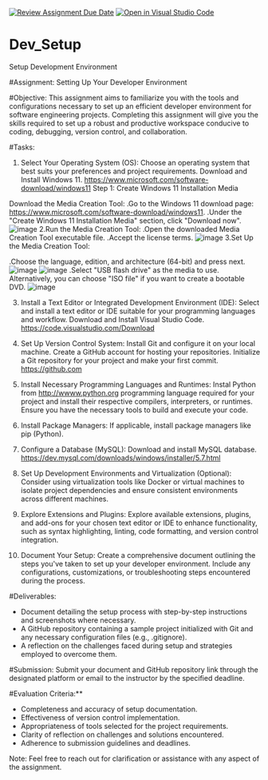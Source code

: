 [![Review Assignment Due Date](https://classroom.github.com/assets/deadline-readme-button-22041afd0340ce965d47ae6ef1cefeee28c7c493a6346c4f15d667ab976d596c.svg)](https://classroom.github.com/a/vbnbTt5m)
[![Open in Visual Studio Code](https://classroom.github.com/assets/open-in-vscode-2e0aaae1b6195c2367325f4f02e2d04e9abb55f0b24a779b69b11b9e10269abc.svg)](https://classroom.github.com/online_ide?assignment_repo_id=15281109&assignment_repo_type=AssignmentRepo)
# Dev_Setup
Setup Development Environment

#Assignment: Setting Up Your Developer Environment

#Objective:
This assignment aims to familiarize you with the tools and configurations necessary to set up an efficient developer environment for software engineering projects. Completing this assignment will give you the skills required to set up a robust and productive workspace conducive to coding, debugging, version control, and collaboration.

#Tasks:

1. Select Your Operating System (OS):
   Choose an operating system that best suits your preferences and project requirements. Download and Install Windows 11. https://www.microsoft.com/software-download/windows11
   Step 1: Create Windows 11 Installation Media

Download the Media Creation Tool:
.Go to the Windows 11 download page: https://www.microsoft.com/software-download/windows11.
.Under the "Create Windows 11 Installation Media" section, click "Download now".
![image](https://github.com/Powerlearnproject/se-assignment-1-setting-up-your-developer-environment-phenacy/assets/146988414/3784d74a-fc39-48bb-9b6a-89b2989ffae3)
2.Run the Media Creation Tool:
.Open the downloaded Media Creation Tool executable file.
.Accept the license terms.
![image](https://github.com/Powerlearnproject/se-assignment-1-setting-up-your-developer-environment-phenacy/assets/146988414/946ac4ef-4568-4954-8aeb-59c0c3e16766)
3.Set Up the Media Creation Tool:

.Choose the language, edition, and architecture (64-bit) and press next.
![image](https://github.com/Powerlearnproject/se-assignment-1-setting-up-your-developer-environment-phenacy/assets/146988414/786024c6-9327-4040-bf6a-b3f0c95fbf5c)
![image](https://github.com/Powerlearnproject/se-assignment-1-setting-up-your-developer-environment-phenacy/assets/146988414/8d7757ce-ae28-46f4-aa7c-7b687efe02b1)
.Select "USB flash drive" as the media to use. Alternatively, you can choose "ISO file" if you want to create a bootable DVD.
![image](https://github.com/Powerlearnproject/se-assignment-1-setting-up-your-developer-environment-phenacy/assets/146988414/e621a00a-634d-4853-87b6-543aed7e73b1)




3. Install a Text Editor or Integrated Development Environment (IDE):
   Select and install a text editor or IDE suitable for your programming languages and workflow. Download and Install Visual Studio Code. https://code.visualstudio.com/Download
4. Set Up Version Control System:
   Install Git and configure it on your local machine. Create a GitHub account for hosting your repositories. Initialize a Git repository for your project and make your first commit. https://github.com

5. Install Necessary Programming Languages and Runtimes:
  Instal Python from http://wwww.python.org programming language required for your project and install their respective compilers, interpreters, or runtimes. Ensure you have the necessary tools to build and execute your code.

6. Install Package Managers:
   If applicable, install package managers like pip (Python).

7. Configure a Database (MySQL):
   Download and install MySQL database. https://dev.mysql.com/downloads/windows/installer/5.7.html

8. Set Up Development Environments and Virtualization (Optional):
   Consider using virtualization tools like Docker or virtual machines to isolate project dependencies and ensure consistent environments across different machines.

9. Explore Extensions and Plugins:
   Explore available extensions, plugins, and add-ons for your chosen text editor or IDE to enhance functionality, such as syntax highlighting, linting, code formatting, and version control integration.

10. Document Your Setup:
    Create a comprehensive document outlining the steps you've taken to set up your developer environment. Include any configurations, customizations, or troubleshooting steps encountered during the process. 

#Deliverables:
- Document detailing the setup process with step-by-step instructions and screenshots where necessary.
- A GitHub repository containing a sample project initialized with Git and any necessary configuration files (e.g., .gitignore).
- A reflection on the challenges faced during setup and strategies employed to overcome them.

#Submission:
Submit your document and GitHub repository link through the designated platform or email to the instructor by the specified deadline.

#Evaluation Criteria:**
- Completeness and accuracy of setup documentation.
- Effectiveness of version control implementation.
- Appropriateness of tools selected for the project requirements.
- Clarity of reflection on challenges and solutions encountered.
- Adherence to submission guidelines and deadlines.

Note: Feel free to reach out for clarification or assistance with any aspect of the assignment.
